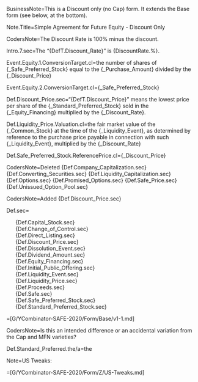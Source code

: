 
BusinessNote=This is a Discount only (no Cap) form. It extends the Base form (see below, at the bottom).

Note.Title=Simple Agreement for Future Equity - Discount Only

CodersNote=The Discount Rate is 100% minus the discount.

Intro.7.sec=The “{DefT.Discount_Rate}” is {DiscountRate.%}.

Event.Equity.1.ConversionTarget.cl=the number of shares of {_Safe_Preferred_Stock} equal to the {_Purchase_Amount} divided by the {_Discount_Price}

Event.Equity.2.ConversionTarget.cl={_Safe_Preferred_Stock}

Def.Discount_Price.sec=“{DefT.Discount_Price}” means the lowest price per share of the {_Standard_Preferred_Stock} sold in the {_Equity_Financing} multiplied by the {_Discount_Rate}.


Def.Liquidity_Price.Valuation.cl=the fair market value of the {_Common_Stock} at the time of the {_Liquidity_Event}, as determined by reference to the purchase price payable in connection with such {_Liquidity_Event}, multiplied by the {_Discount_Rate}

Def.Safe_Preferred_Stock.ReferencePrice.cl={_Discount_Price}

CodersNote=Deleted {Def.Company_Capitalization.sec} {Def.Converting_Securities.sec} {Def.Liquidity_Capitalization.sec} {Def.Options.sec} {Def.Promised_Options.sec} {Def.Safe_Price.sec} {Def.Unissued_Option_Pool.sec}

CodersNote=Added {Def.Discount_Price.sec}

Def.sec=<ul type="none"><li>{Def.Capital_Stock.sec}</li><li>{Def.Change_of_Control.sec}</li><li>{Def.Direct_Listing.sec}</li><li>{Def.Discount_Price.sec}</li><li>{Def.Dissolution_Event.sec}</li><li>{Def.Dividend_Amount.sec}</li><li>{Def.Equity_Financing.sec}</li><li>{Def.Initial_Public_Offering.sec}</li><li>{Def.Liquidity_Event.sec}</li><li>{Def.Liquidity_Price.sec}</li><li>{Def.Proceeds.sec}</li><li>{Def.Safe.sec}</li><li>{Def.Safe_Preferred_Stock.sec}</li><li>{Def.Standard_Preferred_Stock.sec}</li></ul>

=[G/YCombinator-SAFE-2020/Form/Base/v1-1.md]

CodersNote=Is this an intended difference or an accidental variation from the Cap and MFN varieties?

Def.Standard_Preferred.the/a=the

Note=US Tweaks:

=[G/YCombinator-SAFE-2020/Form/Z/US-Tweaks.md]

